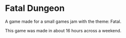 # Fatal Dungeon

A game made for a small games jam with the theme: Fatal.

This game was made in about 16 hours across a weekend.
